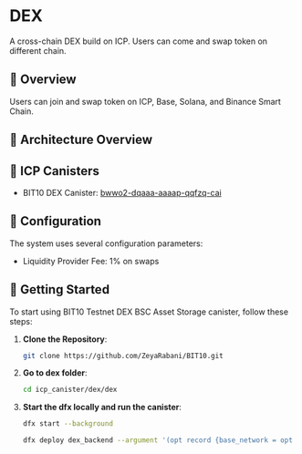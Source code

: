 # DEX

A cross-chain DEX build on ICP. Users can come and swap token on different chain.

## 🌟 Overview

Users can join and swap token on ICP, Base, Solana, and Binance Smart Chain.

## 📐 Architecture Overview

## 🔗 ICP Canisters

- BIT10 DEX Canister: [bwwo2-dqaaa-aaaap-qqfzq-cai](https://a4gq6-oaaaa-aaaab-qaa4q-cai.raw.icp0.io/?id=bwwo2-dqaaa-aaaap-qqfzq-cai)

## 🔧 Configuration

The system uses several configuration parameters:

- Liquidity Provider Fee: 1% on swaps

## 🏁 Getting Started

To start using BIT10 Testnet DEX BSC Asset Storage canister, follow these steps:

1. **Clone the Repository**:
    ```bash
    git clone https://github.com/ZeyaRabani/BIT10.git
    ```

2. **Go to dex folder**:
    ```bash
    cd icp_canister/dex/dex
    ```

3. **Start the dfx locally and run the canister**:
    ```bash
    dfx start --background

    dfx deploy dex_backend --argument '(opt record {base_network = opt variant {Sepolia}; bsc_network = opt variant {Testnet}; solana_network = opt variant {Devnet}; ecdsa_key_name = opt variant {TestKeyLocalDevelopment}; ed25519_key_name = opt variant {LocalDevelopment}})'
    ```
